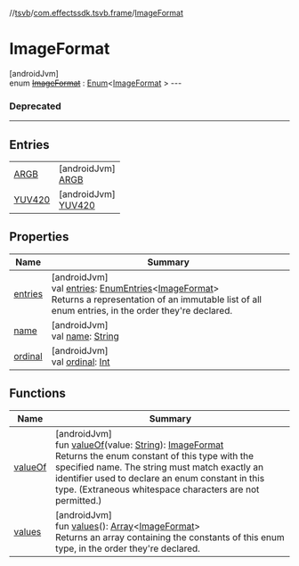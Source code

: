 //[tsvb](../../../index.md)/[com.effectssdk.tsvb.frame](../index.md)/[ImageFormat](index.md)

# ImageFormat

[androidJvm]\
enum [~~ImageFormat~~](index.md) : [Enum](https://kotlinlang.org/api/latest/jvm/stdlib/kotlin/-enum/index.html)&lt;[ImageFormat](index.md)
&gt; ---

### Deprecated

---

## Entries

|                              |                                              |
|------------------------------|----------------------------------------------|
| [ARGB](-a-r-g-b/index.md)    | [androidJvm]<br>[ARGB](-a-r-g-b/index.md)    |
| [YUV420](-y-u-v420/index.md) | [androidJvm]<br>[YUV420](-y-u-v420/index.md) |

## Properties

| Name                                                                                                                               | Summary                                                                                                                                                                                                                                                                          |
|------------------------------------------------------------------------------------------------------------------------------------|----------------------------------------------------------------------------------------------------------------------------------------------------------------------------------------------------------------------------------------------------------------------------------|
| [entries](entries.md)                                                                                                              | [androidJvm]<br>val [entries](entries.md): [EnumEntries](https://kotlinlang.org/api/latest/jvm/stdlib/kotlin.enums/-enum-entries/index.html)&lt;[ImageFormat](index.md)&gt;<br>Returns a representation of an immutable list of all enum entries, in the order they're declared. |
| [name](../../com.effectssdk.tsvb.pipeline/-segmentation-mode/-l-a-n-d-s-c-a-p-e/index.md#-372974862%2FProperties%2F-1825426144)    | [androidJvm]<br>val [name](../../com.effectssdk.tsvb.pipeline/-segmentation-mode/-l-a-n-d-s-c-a-p-e/index.md#-372974862%2FProperties%2F-1825426144): [String](https://kotlinlang.org/api/latest/jvm/stdlib/kotlin/-string/index.html)                                            |
| [ordinal](../../com.effectssdk.tsvb.pipeline/-segmentation-mode/-l-a-n-d-s-c-a-p-e/index.md#-739389684%2FProperties%2F-1825426144) | [androidJvm]<br>val [ordinal](../../com.effectssdk.tsvb.pipeline/-segmentation-mode/-l-a-n-d-s-c-a-p-e/index.md#-739389684%2FProperties%2F-1825426144): [Int](https://kotlinlang.org/api/latest/jvm/stdlib/kotlin/-int/index.html)                                               |

## Functions

| Name                   | Summary                                                                                                                                                                                                                                                                                                                                                                          |
|------------------------|----------------------------------------------------------------------------------------------------------------------------------------------------------------------------------------------------------------------------------------------------------------------------------------------------------------------------------------------------------------------------------|
| [valueOf](value-of.md) | [androidJvm]<br>fun [valueOf](value-of.md)(value: [String](https://kotlinlang.org/api/latest/jvm/stdlib/kotlin/-string/index.html)): [ImageFormat](index.md)<br>Returns the enum constant of this type with the specified name. The string must match exactly an identifier used to declare an enum constant in this type. (Extraneous whitespace characters are not permitted.) |
| [values](values.md)    | [androidJvm]<br>fun [values](values.md)(): [Array](https://kotlinlang.org/api/latest/jvm/stdlib/kotlin/-array/index.html)&lt;[ImageFormat](index.md)&gt;<br>Returns an array containing the constants of this enum type, in the order they're declared.                                                                                                                          |

